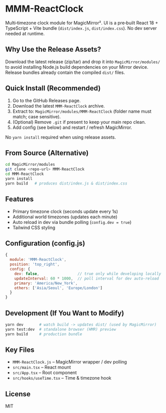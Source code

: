 # MMM-ReactClock

Multi‑timezone clock module for MagicMirror². UI is a pre‑built React 18 + TypeScript + Vite bundle (`dist/index.js`, `dist/index.css`). No dev server needed at runtime.

## Why Use the Release Assets?
Download the latest release (zip/tar) and drop it into `MagicMirror/modules/` to avoid installing Node.js build dependencies on your Mirror device. Release bundles already contain the compiled `dist/` files.

## Quick Install (Recommended)
1. Go to the GitHub Releases page.
2. Download the latest `MMM-ReactClock` archive.
3. Extract to: `MagicMirror/modules/MMM-ReactClock` (folder name must match; case sensitive).
4. (Optional) Remove `.git` if present to keep your main repo clean.
5. Add config (see below) and restart / refresh MagicMirror.

No `yarn install` required when using release assets.

## From Source (Alternative)
```bash
cd MagicMirror/modules
git clone <repo-url> MMM-ReactClock
cd MMM-ReactClock
yarn install
yarn build   # produces dist/index.js & dist/index.css
```

## Features
- Primary timezone clock (seconds update every 1s)
- Additional world timezones (updates each minute)
- Auto reload in dev via bundle polling (`config.dev = true`)
- Tailwind CSS styling

## Configuration (config.js)
```js
{
  module: 'MMM-ReactClock',
  position: 'top_right',
  config: {
    dev: false,                 // true only while developing locally
    updateInterval: 60 * 1000,  // poll interval for dev auto‑reload
    primary: 'America/New_York',
    others: ['Asia/Seoul', 'Europe/London']
  }
}
```

## Development (If You Want to Modify)
```bash
yarn dev       # watch build -> updates dist/ (used by MagicMirror)
yarn test:dev  # standalone browser (HMR) preview
yarn build     # production bundle
```

## Key Files
- `MMM-ReactClock.js` – MagicMirror wrapper / dev polling
- `src/main.tsx` – React mount
- `src/App.tsx` – Root component
- `src/hooks/useTime.tsx` – Time & timezone hook

## License
MIT
